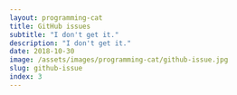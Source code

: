 ```yaml
---
layout: programming-cat
title: GitHub issues
subtitle: "I don't get it."
description: "I don't get it."
date: 2018-10-30
image: /assets/images/programming-cat/github-issue.jpg
slug: github-issue
index: 3
---
```

